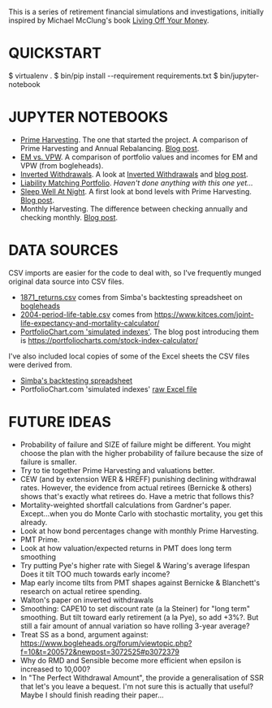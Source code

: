 This is a series of retirement financial simulations and investigations, initially
inspired by Michael McClung's book [Living Off Your Money].

[Living Off Your Money]: https://www.amazon.com/Living-Off-Your-Money-Retirement/dp/0997403411

QUICKSTART
==========

 $ virtualenv .
 $ bin/pip install --requirement requirements.txt
 $ bin/jupyter-notebook


JUPYTER NOTEBOOKS
=================
- [Prime Harvesting][1]. The one that started the project. A comparison of Prime Harvesting and
  Annual Rebalancing. [Blog post][Medium prime].
- [EM vs. VPW][2]. A comparison of portfolio values and incomes for EM and VPW (from bogleheads).
- [Inverted Withdrawals][3]. A look at [Inverted Withdrawals][inverted] and [blog post][Medium inverted].
- [Liability Matching Portfolio][4]. _Haven't done anything with this one yet..._
- [Sleep Well At Night][5]. A first look at bond levels with Prime Harvesting. [Blog post][Medium averages].
- Monthly Harvesting. The difference between checking annually and checking monthly. [Blog post][Monthly harvesting].

[1]: https://github.com/hoostus/prime-harvesting/blob/master/Prime%20Harvesting.ipynb
[2]: https://github.com/hoostus/prime-harvesting/blob/master/EM%20vs%20VPW.ipynb
[3]: https://github.com/hoostus/prime-harvesting/blob/master/Inverted%20Withdrawal%20Rates.ipynb
[inverted]: http://www.advisorperspectives.com/articles/2016/05/17/inverted-withdrawal-rates-and-the-sequence-of-returns-bonus
[Medium inverted]: https://medium.com/@justusjp/inverted-withdrawals-and-risk-aversion-8d165247c92a#.x6u540qsn
[4]: https://github.com/hoostus/prime-harvesting/blob/master/LMP.ipynb
[5]: https://github.com/hoostus/prime-harvesting/blob/master/Sleep%20Well%20At%20Night.ipynb
[Medium averages]: https://medium.com/@justusjp/prime-harvesting-bond-levels-the-problem-with-averages-7a21518b6f57#.8c7mk68y5
[Medium prime]: https://medium.com/@justusjp/prime-harvesting-vs-rebalancing-graphs-2687930a995b#.enlcxwdny
[Monthly harvesting]: https://medium.com/@justusjp/prime-harvesting-with-monthly-vs-annual-returns-64d6d748c36f#.yt519zjoq

DATA SOURCES
============
CSV imports are easier for the code to deal with, so I've frequently munged original
data source into CSV files.

- [1871_returns.csv] comes from Simba's backtesting spreadsheet on [bogleheads][6]
- [2004-period-life-table.csv] comes from https://www.kitces.com/joint-life-expectancy-and-mortality-calculator/
- [PortfolioChart.com 'simulated indexes'][7]. The blog post introducing them is
  https://portfoliocharts.com/stock-index-calculator/

[1871_returns.csv]: https://github.com/hoostus/prime-harvesting/blob/master/1871_returns.csv
[6]: https://www.bogleheads.org/wiki/Simba's_backtesting_spreadsheet
[2004-period-life-table.csv]: https://github.com/hoostus/prime-harvesting/blob/master/2004-period-life-table.csv
[7]: https://github.com/hoostus/prime-harvesting/blob/master/stock-index-calculator-20160620-v2.csv

I've also included local copies of some of the Excel sheets the CSV files were derived from.

- [Simba's backtesting spreadsheet][8]
- PortfolioChart.com 'simulated indexes' [raw Excel file][9]

[8]: https://github.com/hoostus/prime-harvesting/blob/master/Backtest-Portfolio-returns-rev15c.xlsx
[9]: https://github.com/hoostus/prime-harvesting/blob/master/stock-index-calculator-20160620-v2.xlsx

FUTURE IDEAS
============
- Probability of failure and SIZE of failure might be different. You might
choose the plan with the higher probability of failure because the size of
failure is smaller.
- Try to tie together Prime Harvesting and valuations better.
- CEW (and by extension WER & HREFF) punishing declining withdrawal rates.
However, the evidence from actual retirees (Bernicke & others) shows that's
exactly what retirees do. Have a metric that follows this?
- Mortality-weighted shortfall calculations from Gardner's paper.
  Except...when you do Monte Carlo with stochastic mortality, you get
  this already.
- Look at how bond percentages change with monthly Prime Harvesting.
- PMT Prime.
- Look at how valuation/expected returns in PMT does long term smoothing
- Try putting Pye's higher rate with Siegel & Waring's average lifespan
  Does it tilt TOO much towards early income?
- Map early income tilts from PMT shapes against Bernicke & Blanchett's
  research on actual retiree spending.
- Walton's paper on inverted withdrawals
- Smoothing: CAPE10 to set discount rate (a la Steiner) for "long term" smoothing.
  But tilt toward early retirement (a la Pye), so add +3%?.
  But still a fair amount of annual variation so have rolling 3-year average?
- Treat SS as a bond, argument against: https://www.bogleheads.org/forum/viewtopic.php?f=10&t=200572&newpost=3072525#p3072379
- Why do RMD and Sensible become more efficient when epsilon is increased to 10,000?
- In "The Perfect Withdrawal Amount", the provide a generalisation of SSR that let's you leave
  a bequest. I'm not sure this is actually that useful? Maybe I should finish reading their
  paper...
